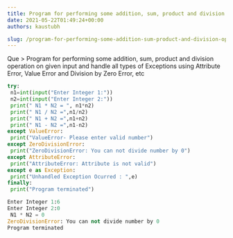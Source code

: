 ```yaml
---
title: Program for performing some addition, sum, product and division operation on given input and handle all types of Exceptions using Attribute Error, Value Error and Division by Zero Error, etc
date: 2021-05-22T01:49:24+00:00
authors: kaustubh

slug: /program-for-performing-some-addition-sum-product-and-division-operation-on-given-input-and-handle-all-types-of-exceptions-using-attribute-error-value-error-and-division-by-zero-error-etc/
---
```

Que > Program for performing some addition, sum, product and division operation on given input and handle all types of Exceptions using Attribute Error, Value Error and Division by Zero Error, etc

```python title="file.py"
try:
 n1=int(input("Enter Integer 1:"))
 n2=int(input("Enter Integer 2:"))
 print(" N1 * N2 = ", n1*n2)
 print(" N1 / N2 =",n1/n2)
 print(" N1 + N2 =",n1+n2)
 print(" N1 - N2 =",n1-n2)
except ValueError:
 print("ValueError- Please enter valid number")
except ZeroDivisionError:
 print("ZeroDivisionError: You can not divide number by 0")
except AttributeError:
 print("AttributeError: Attribute is not valid")
except e as Exception:
 print("Unhandled Exception Ocurred : ",e)
finally:
 print("Program terminated")
```

```python title="Output"
Enter Integer 1:6
Enter Integer 2:0
 N1 * N2 = 0
ZeroDivisionError: You can not divide number by 0
Program terminated
```